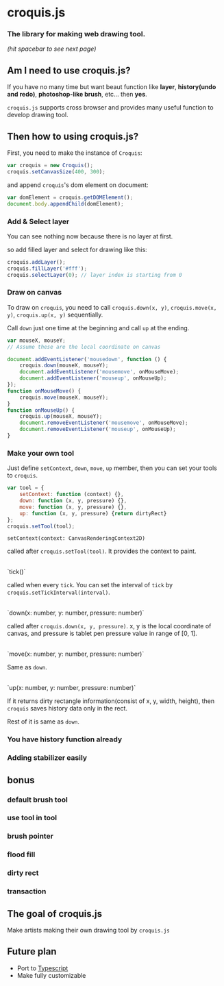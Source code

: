 # croquis.js

### The library for making web drawing tool.

_(hit spacebar to see next page)_


<!-- >>> -->
## Am I need to use croquis.js?

If you have no many time but want beaut function
like __layer__, __history(undo and redo)__, __photoshop-like brush__, etc...
then __yes__.

`croquis.js` supports cross browser and
provides many useful function to develop drawing tool.


<!-- >>> -->
## Then how to using croquis.js?

First, you need to make the instance of `Croquis`:

```javascript
var croquis = new Croquis();
croquis.setCanvasSize(400, 300);
```

and append `croquis`'s dom element on document:

```javascript
var domElement = croquis.getDOMElement();
document.body.appendChild(domElement);
```


<!-- vvv -->
### Add & Select layer

You can see nothing now because there is no layer at first.

so add filled layer and select for drawing like this:

```javascript
croquis.addLayer();
croquis.fillLayer('#fff');
croquis.selectLayer(0); // layer index is starting from 0
```


<!-- vvv -->
### Draw on canvas

To draw on `croquis`, you need to call
`croquis.down(x, y)`, `croquis.move(x, y)`, `croquis.up(x, y)` sequentially.

Call `down` just one time at the beginning and call `up` at the ending.

```javascript
var mouseX, mouseY;
// Assume these are the local coordinate on canvas

document.addEventListener('mousedown', function () {
    croquis.down(mouseX, mouseY);
    document.addEventListener('mousemove', onMouseMove);
    document.addEventListener('mouseup', onMouseUp);
});
function onMouseMove() {
    croquis.move(mouseX, mouseY);
}
function onMouseUp() {
    croquis.up(mouseX, mouseY);
    document.removeEventListener('mousemove', onMouseMove);
    document.removeEventListener('mouseup', onMouseUp);
}
```


<!-- vvv -->
### Make your own tool

Just define `setContext`, `down`, `move`, `up` member,
then you can set your tools to `croquis`.

```javascript
var tool = {
    setContext: function (context) {},
    down: function (x, y, pressure) {},
    move: function (x, y, pressure) {},
    up: function (x, y, pressure) {return dirtyRect}
};
croquis.setTool(tool);
```


<!-- vvv -->
`setContext(context: CanvasRenderingContext2D)`

called after `croquis.setTool(tool)`.
It provides the context to paint.

<br>
`tick()`

called when every `tick`.
You can set the interval of `tick` by `croquis.setTickInterval(interval)`.

<br>
`down(x: number, y: number, pressure: number)`

called after `croquis.down(x, y, pressure)`.
x, y is the local coordinate of canvas,
and pressure is tablet pen pressure value in range of [0, 1].

<br>
`move(x: number, y: number, pressure: number)`

Same as `down`.

<!-- vvv -->
<br>
`up(x: number, y: number, pressure: number)`

If it returns dirty rectangle information(consist of x, y, width, height),
then `croquis` saves history data only in the rect.

Rest of it is same as `down`.


<!-- vvv -->
### You have history function already

<!-- vvv -->
### Adding stabilizer easily


<!-- >>> -->
## bonus

### default brush tool

### use tool in tool

### brush pointer

### flood fill

### dirty rect

### transaction


<!-- >>> -->
## The goal of croquis.js

Make artists making their own drawing tool by `croquis.js`


<!-- >>> -->
## Future plan

 * Port to [Typescript](http://www.typescriptlang.org/)
 * Make fully customizable